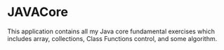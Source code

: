 # JAVACore
This application contains all my Java core fundamental exercises which includes array, collections, Class Functions control, and some algorithm. 
